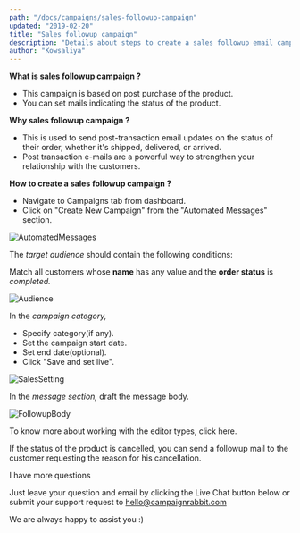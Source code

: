 ```yaml
---
path: "/docs/campaigns/sales-followup-campaign"
updated: "2019-02-20"
title: "Sales followup campaign"
description: "Details about steps to create a sales followup email campaign"
author: "Kowsaliya"
---
```

**What is sales followup campaign ?**
* This campaign is based on post purchase of the product. 
* You can set mails indicating the status of the product.

**Why sales followup campaign ?**
* This is used to send post-transaction email updates on the status of their order, whether it's shipped, delivered, or arrived.
* Post transaction e-mails are a powerful way to strengthen your relationship with the customers.

**How to create a sales followup campaign ?**
* Navigate to Campaigns tab from dashboard.
* Click on "Create New Campaign" from the "Automated Messages" section. 

![AutomatedMessages](https://raw.githubusercontent.com/shreegowtham27/site-1/dev_v2/src/images/docs/campaigns/automated-campaigns/AutomatedMessages.png)

The *target audience* should contain the following conditions:

Match all customers whose **name** has any value and the **order status** is *completed.*

![Audience](https://raw.githubusercontent.com/shreegowtham27/site-1/dev_v2/src/images/docs/campaigns/automated-campaigns/salesfollowup.png)

In the *campaign category,* 
* Specify category(if any).
* Set the campaign start date.
* Set end date(optional).
* Click "Save and set live".


![SalesSetting](https://raw.githubusercontent.com/shreegowtham27/site-1/dev_v2/src/images/docs/campaigns/automated-campaigns/salessetting.png)

In the *message section,* draft the message body. 

![FollowupBody](https://raw.githubusercontent.com/shreegowtham27/site-1/dev_v2/src/images/docs/campaigns/automated-campaigns/salesfollowupBody.png)

To know more about working with the editor types, click <link-text url="https://docs.campaignrabbit.com/campaigns/working-with-editor" rel="noopener" target="_blank">here.</link-text>

If the status of the product is cancelled, you can send a followup mail to the customer requesting the reason for his cancellation.

I have more questions

Just leave your question and email by clicking the Live Chat button below or submit your support request to <hello@campaignrabbit.com>

We are always happy to assist you :)